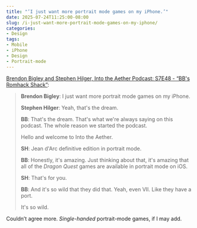 ```yaml
---
title: "’I just want more portrait mode games on my iPhone.’"
date: 2025-07-24T11:25:00-08:00
slug: /i-just-want-more-portrait-mode-games-on-my-iphone/
categories:
- Design
tags:
- Mobile
- iPhone
- Design
- Portrait-mode
---
```


[Brendon Bigley and Stephen Hilger, Into the Aether Podcast: S7E48 - “BB's Romhack Shack”](https://intothecast.transistor.fm/episodes/bbs-romhack-shack-feat-donkey-kong-bananza-word-play-nurikabe-world-and-animal-crossing-city-folk-deluxe):

> **Brendon Bigley**: I just want more portrait mode games on my iPhone.
> 
> **Stephen Hilger**: Yeah, that's the dream.
> 
> **BB**: That's the dream. That's what we're always saying on this podcast. The whole reason we started the podcast.
> 
> Hello and welcome to Into the Aether.
> 
> **SH**: Jean d'Arc definitive edition in portrait mode.
> 
> **BB**: Honestly, it's amazing. Just thinking about that, it's amazing that all of the *Dragon Quest* games are available in portrait mode on iOS.
> 
> **SH**: That's for you.
> 
> **BB**: And it's so wild that they did that. Yeah, even VII. Like they have a port.
> 
> It's so wild.

Couldn’t agree more. *Single-handed* portrait-mode games, if I may add.